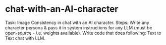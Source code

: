 # chat-with-an-AI-character
Task: Image Consistency in chat with an AI character. Steps: Write any character persona &amp; pass it in system instructions for any LLM (must be open-source - i.e. weights available). Write code that does following: Text to Text chat with LLM.
